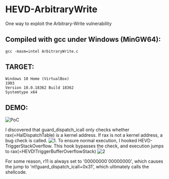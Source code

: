 # HEVD-ArbitraryWrite
One way to exploit the Arbitrary-Write vulnerability

## Compiled with gcc under Windows (MinGW64):
    gcc -masm=intel ArbitraryWrite.c

## TARGET: 
    Windows 10 Home (VirtualBox) 
    1903
    Version	10.0.18362 Build 18362
    Systemtype x64

## DEMO:
  ![PoC](https://github.com/schxeat/HEVD-ArbitraryWrite/tree/main/resources/PoC.gif)

I discovered that guard_dispatch_icall only checks whether rax(=HalDispatchTable) is a kernel address. If rax is not a kernel address, a bug check is called. 
![1](https://github.com/schxeat/HEVD-ArbitraryWrite/tree/main/resources/guard_dispatch_call_1.png).
To ensure normal execution, I hooked HEVD-TriggerStackOverflow. This hook bypasses the check, and execution jumps to rax(=HEVD!TriggerBufferOverflowStack) 
![2](https://github.com/schxeat/HEVD-ArbitraryWrite/tree/main/resources/guard_dispatch_call_2.png)

For some reason, r11 is always set to '00000000`00000000', which causes the jump to 'nt!guard_dispatch_icall+0x31', which ultimately calls the shellcode.
